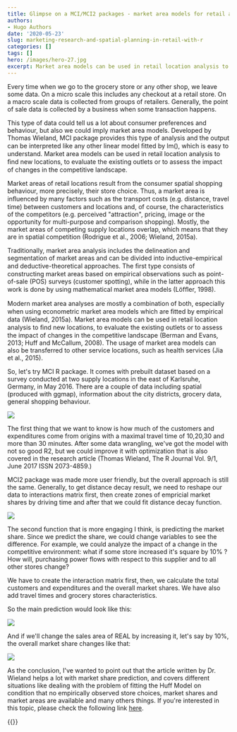 ```yaml
---
title: Glimpse on a MCI/MCI2 packages - market area models for retail and service locations
authors:
- Hugo Authors
date: '2020-05-23'
slug: marketing-research-and-spatial-planning-in-retail-with-r
categories: []
tags: []
hero: /images/hero-27.jpg
excerpt: Market area models can be used in retail location analysis to ﬁnd new locations, to evaluate the existing outlets or to assess the impact of changes in the competitive landscape 
---
```


Every time when we go to the grocery store or any other shop, we leave some data. On a micro scale this includes any checkout at a retail store. On a macro scale data is collected from groups of retailers. Generally, the point of sale data is collected by a business when some transaction happens.  

This type of data could tell us a lot about consumer preferences and behaviour, but also we could imply market area models. Developed by Thomas Wieland, MCI package provides this type of analysis and the output can be interpreted like any other linear model ﬁtted by lm(), which is easy to understand. Market area models can be used in retail location analysis to ﬁnd new locations, to evaluate the existing outlets or to assess the impact of changes in the competitive landscape. 

Market areas of retail locations result from the consumer spatial shopping behaviour, more precisely, their store choice. Thus, a market area is inﬂuenced by many factors such as the transport costs (e.g. distance, travel time) between customers and locations and, of course, the characteristics of the competitors (e.g. perceived "attraction", pricing, image or the opportunity for multi-purpose and comparison shopping). Mostly, the market areas of competing supply locations overlap, which means that they are in spatial competition (Rodrigue et al., 2006; Wieland, 2015a). 

Traditionally, market area analysis includes the delineation and segmentation of market areas and can be divided into inductive-empirical and deductive-theoretical approaches. The ﬁrst type consists of constructing market areas based on empirical observations such as point-of-sale (POS) surveys (customer spotting), while in the latter approach this work is done by using mathematical market area models (Löfﬂer, 1998). 

Modern market area analyses are mostly a combination of both, especially when using econometric market area models which are ﬁtted by empirical data (Wieland, 2015a). Market area models can be used in retail location analysis to ﬁnd new locations, to evaluate the existing outlets or to assess the impact of changes in the competitive landscape (Berman and Evans, 2013; Huff and McCallum, 2008). The usage of market area models can also be transferred to other service locations, such as health services (Jia et al., 2015). 

So, let's try MCI R package. It comes with prebuilt dataset based on a survey conducted at two supply locations in the east of Karlsruhe, Germany, in May 2016. There are a couple of data including spatial (produced with ggmap), information about the city districts, grocery data, general shopping behaviour.

![](/post/2020-05-23-marketing-research-and-spatial-planning-in-retail-with-r_files/skim1.png)

The first thing that we want to know is how much of the customers and expenditures come from origins with a maximal travel time of 10,20,30 and more than 30 minutes. After some data wrangling, we've got the model with not so good R2, but we could improve it with optimization that is also covered in the research article (Thomas Wieland, The R Journal Vol. 9/1, June 2017 ISSN 2073-4859.)

MCI2 package was made more user friendly, but the overall approach is still the same. Generally, to get distance decay result, we need to reshape our data to interactions matrix first, then create zones of empricial market shares by driving time and after that we could fit distance decay function.

![](/post/2020-05-23-marketing-research-and-spatial-planning-in-retail-with-r_files/km.png)

The second function that is more engaging I think, is predicting the market share. Since we predict the share, we could change variables to see the difference. For example, we could analyze the impact of a change in the competitive environment: what if some store increased it's square by 10% ? How will, purchasing power flows with respect to this supplier and to all other stores change?

We have to create the interaction matrix first, then, we calculate the total customers and expenditures and the overall market shares. We have also add travel times and grocery stores characteristics.

So the main prediction would look like this:

![](/post/2020-05-23-marketing-research-and-spatial-planning-in-retail-with-r_files/first.png)

And if we'll change the sales area of REAL by increasing it, let's say by 10%, the overall market share changes like that:

![](/post/2020-05-23-marketing-research-and-spatial-planning-in-retail-with-r_files/second.png)

As the conclusion, I've wanted to point out that the article written by Dr. Wieland helps a lot with market share prediction, and covers different situations like dealing with the problem of fitting the Huff Model on condition that no empirically observed store choices, market shares and market areas are available and many others things. If you're interested in this topic, please check the following link [here](https://www.researchgate.net/publication/329389548_MCI2_Market_Area_Models_for_Retail_and_Service_Locations_R_package_v100_R_package_documentation_httpsCRANR-projectorgpackageMCI2 ).






{{<subscribe email = "your@email.com">}}



